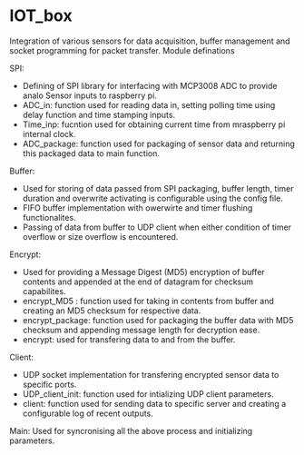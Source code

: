 # IOT_box
Integration of various sensors for data acquisition, buffer management and socket programming for packet transfer.
Module definations

SPI:
- Defining of SPI library for interfacing with MCP3008 ADC to provide analo Sensor inputs to raspberry pi.
- ADC_in: function used for reading data in, setting polling time using delay function and time stamping inputs.
- Time_inp: fucntion used for obtaining current time from mraspberry pi internal clock.
- ADC_package: function used for packaging of sensor data and returning this packaged data to main function.

Buffer:
- Used for storing of data passed from SPI packaging, buffer length, timer duration and overwrite activating is configurable using the
  config file.
- FIFO buffer implementation with owerwirte and timer flushing functionalites.
- Passing of data from buffer to UDP client when either condition of timer overflow or size overflow is encountered.

Encrypt:
- Used for providing a Message Digest (MD5) encryption of buffer contents and appended at the end of datagram for checksum capabilites.
- encrypt_MD5 : function used for taking in contents from buffer and creating an MD5 checksum for respective data.
- encrypt_package: function used for packaging the buffer data with MD5 checksum and appending message length for decryption ease.
- encrypt: used for transfering data to and from the buffer.

Client:
- UDP socket implementation for transfering encrypted sensor data to specific ports.
- UDP_client_init: function used for intializing UDP client parameters.
- client: function used for sending data to specific server and creating a configurable log of recent outputs.

Main:
Used for syncronising all the above process and initializing parameters.
